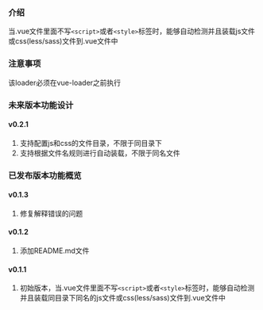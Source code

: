 ### 介绍

当.vue文件里面不写`<script>`或者`<style>`标签时，能够自动检测并且装载js文件或css(less/sass)文件到.vue文件中

### 注意事项

该loader必须在vue-loader之前执行

### 未来版本功能设计

#### v0.2.1
1. 支持配置js和css的文件目录，不限于同目录下
2. 支持根据文件名规则进行自动装载，不限于同名文件

### 已发布版本功能概览

#### v0.1.3
1. 修复解释错误的问题

#### v0.1.2
1. 添加README.md文件

#### v0.1.1
1. 初始版本，当.vue文件里面不写`<script>`或者`<style>`标签时，能够自动检测并且装载同目录下同名的js文件或css(less/sass)文件到.vue文件中